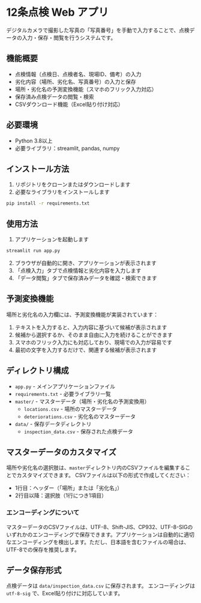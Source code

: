 # 12条点検 Web アプリ

デジタルカメラで撮影した写真の「写真番号」を手動で入力することで、点検データの入力・保存・閲覧を行うシステムです。

## 機能概要

- 点検情報（点検日、点検者名、現場ID、備考）の入力
- 劣化内容（場所、劣化名、写真番号）の入力と保存
- 場所・劣化名の予測変換機能（スマホのフリック入力対応）
- 保存済み点検データの閲覧・検索
- CSVダウンロード機能（Excel貼り付け対応）

## 必要環境

- Python 3.8以上
- 必要ライブラリ：streamlit, pandas, numpy

## インストール方法

1. リポジトリをクローンまたはダウンロードします
2. 必要なライブラリをインストールします

```bash
pip install -r requirements.txt
```

## 使用方法

1. アプリケーションを起動します

```bash
streamlit run app.py
```

2. ブラウザが自動的に開き、アプリケーションが表示されます
3. 「点検入力」タブで点検情報と劣化内容を入力します
4. 「データ閲覧」タブで保存済みデータを確認・検索できます

## 予測変換機能

場所と劣化名の入力欄には、予測変換機能が実装されています：

1. テキストを入力すると、入力内容に基づいて候補が表示されます
2. 候補から選択するか、そのまま自由に入力を続けることができます
3. スマホのフリック入力にも対応しており、現場での入力が容易です
4. 最初の文字を入力するだけで、関連する候補が表示されます

## ディレクトリ構成

- `app.py` - メインアプリケーションファイル
- `requirements.txt` - 必要ライブラリ一覧
- `master/` - マスターデータ（場所・劣化名の予測変換用）
  - `locations.csv` - 場所のマスターデータ
  - `deteriorations.csv` - 劣化名のマスターデータ
- `data/` - 保存データディレクトリ
  - `inspection_data.csv` - 保存された点検データ

## マスターデータのカスタマイズ

場所や劣化名の選択肢は、`master`ディレクトリ内のCSVファイルを編集することでカスタマイズできます。
CSVファイルは以下の形式で作成してください：

- 1行目：ヘッダー（「場所」または「劣化名」）
- 2行目以降：選択肢（1行につき1項目）

### エンコーディングについて

マスターデータのCSVファイルは、UTF-8、Shift-JIS、CP932、UTF-8-SIGのいずれかのエンコーディングで保存できます。アプリケーションは自動的に適切なエンコーディングを検出します。ただし、日本語を含むファイルの場合は、UTF-8での保存を推奨します。

## データ保存形式

点検データは `data/inspection_data.csv` に保存されます。
エンコーディングは `utf-8-sig` で、Excel貼り付けに対応しています。 